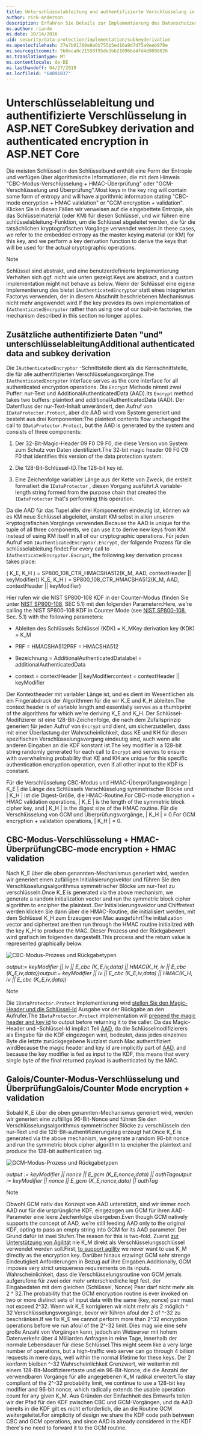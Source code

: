 ```yaml
---
title: Unterschlüsselableitung und authentifizierte Verschlüsselung in ASP.NET Core
author: rick-anderson
description: Erfahren Sie Details zur Implementierung des Datenschutzes für ASP.NET Core Ableitung Unterschlüssel und authentifizierte Verschlüsselung.
ms.author: riande
ms.date: 10/14/2016
uid: security/data-protection/implementation/subkeyderivation
ms.openlocfilehash: 37e7b01700e8a6b755b5ed16a9d7d75a9eeb970e
ms.sourcegitcommit: 5b0eca8c21550f95de3bb21096bd4fd4d9098026
ms.translationtype: MT
ms.contentlocale: de-DE
ms.lasthandoff: 04/27/2019
ms.locfileid: "64891837"
---
```

# <a name="subkey-derivation-and-authenticated-encryption-in-aspnet-core"></a><span data-ttu-id="d0d52-103">Unterschlüsselableitung und authentifizierte Verschlüsselung in ASP.NET Core</span><span class="sxs-lookup"><span data-stu-id="d0d52-103">Subkey derivation and authenticated encryption in ASP.NET Core</span></span>

<a name="data-protection-implementation-subkey-derivation"></a>

<span data-ttu-id="d0d52-104">Die meisten Schlüssel in den Schlüsselbund enthält eine Form der Entropie und verfügen über algorithmische Informationen, die mit dem Hinweis "CBC-Modus-Verschlüsselung + HMAC-Überprüfung" oder "GCM-Verschlüsselung und Überprüfung".</span><span class="sxs-lookup"><span data-stu-id="d0d52-104">Most keys in the key ring will contain some form of entropy and will have algorithmic information stating "CBC-mode encryption + HMAC validation" or "GCM encryption + validation".</span></span> <span data-ttu-id="d0d52-105">Klicken Sie in diesen Fällen wir verweisen auf die eingebettete Entropie, als das Schlüsselmaterial (oder KM) für diesen Schlüssel, und wir führen eine schlüsselableitung-Funktion, um die Schlüssel abgeleitet werden, die für die tatsächlichen kryptografischen Vorgänge verwendet werden.</span><span class="sxs-lookup"><span data-stu-id="d0d52-105">In these cases, we refer to the embedded entropy as the master keying material (or KM) for this key, and we perform a key derivation function to derive the keys that will be used for the actual cryptographic operations.</span></span>

> [!NOTE]
> <span data-ttu-id="d0d52-106">Schlüssel sind abstrakt, und eine benutzerdefinierte Implementierung Verhalten sich ggf. nicht wie unten gezeigt.</span><span class="sxs-lookup"><span data-stu-id="d0d52-106">Keys are abstract, and a custom implementation might not behave as below.</span></span> <span data-ttu-id="d0d52-107">Wenn der Schlüssel eine eigene Implementierung des bietet `IAuthenticatedEncryptor` statt eines integrierten Factorys verwenden, der in diesem Abschnitt beschriebenen Mechanismus nicht mehr angewendet wird.</span><span class="sxs-lookup"><span data-stu-id="d0d52-107">If the key provides its own implementation of `IAuthenticatedEncryptor` rather than using one of our built-in factories, the mechanism described in this section no longer applies.</span></span>

<a name="data-protection-implementation-subkey-derivation-aad"></a>

## <a name="additional-authenticated-data-and-subkey-derivation"></a><span data-ttu-id="d0d52-108">Zusätzliche authentifizierte Daten "und" unterschlüsselableitung</span><span class="sxs-lookup"><span data-stu-id="d0d52-108">Additional authenticated data and subkey derivation</span></span>

<span data-ttu-id="d0d52-109">Die `IAuthenticatedEncryptor` -Schnittstelle dient als die Kernschnittstelle, die für alle authentifizierten Verschlüsselungsvorgänge.</span><span class="sxs-lookup"><span data-stu-id="d0d52-109">The `IAuthenticatedEncryptor` interface serves as the core interface for all authenticated encryption operations.</span></span> <span data-ttu-id="d0d52-110">Die `Encrypt` Methode nimmt zwei Puffer: nur-Text und AdditionalAuthenticatedData (AAD).</span><span class="sxs-lookup"><span data-stu-id="d0d52-110">Its `Encrypt` method takes two buffers: plaintext and additionalAuthenticatedData (AAD).</span></span> <span data-ttu-id="d0d52-111">Der Datenfluss der nur-Text-Inhalt unverändert, den Aufruf von `IDataProtector.Protect`, aber die AAD wird vom System generiert und besteht aus drei Komponenten:</span><span class="sxs-lookup"><span data-stu-id="d0d52-111">The plaintext contents flow unchanged the call to `IDataProtector.Protect`, but the AAD is generated by the system and consists of three components:</span></span>

1. <span data-ttu-id="d0d52-112">Der 32-Bit-Magic-Header 09 F0 C9 F0, die diese Version von System zum Schutz von Daten identifiziert.</span><span class="sxs-lookup"><span data-stu-id="d0d52-112">The 32-bit magic header 09 F0 C9 F0 that identifies this version of the data protection system.</span></span>

2. <span data-ttu-id="d0d52-113">Die 128-Bit-Schlüssel-ID.</span><span class="sxs-lookup"><span data-stu-id="d0d52-113">The 128-bit key id.</span></span>

3. <span data-ttu-id="d0d52-114">Eine Zeichenfolge variabler Länge aus der Kette von Zweck, die erstellt formatiert die `IDataProtector` , diesen Vorgang ausführt.</span><span class="sxs-lookup"><span data-stu-id="d0d52-114">A variable-length string formed from the purpose chain that created the `IDataProtector` that's performing this operation.</span></span>

<span data-ttu-id="d0d52-115">Da die AAD für das Tupel aller drei Komponenten eindeutig ist, können wir es KM neue Schlüssel abgeleitet, anstatt KM selbst in allen unseren kryptografischen Vorgänge verwenden.</span><span class="sxs-lookup"><span data-stu-id="d0d52-115">Because the AAD is unique for the tuple of all three components, we can use it to derive new keys from KM instead of using KM itself in all of our cryptographic operations.</span></span> <span data-ttu-id="d0d52-116">Für jeden Aufruf von `IAuthenticatedEncryptor.Encrypt`, der folgende Prozess für die schlüsselableitung findet:</span><span class="sxs-lookup"><span data-stu-id="d0d52-116">For every call to `IAuthenticatedEncryptor.Encrypt`, the following key derivation process takes place:</span></span>

<span data-ttu-id="d0d52-117">( K_E, K_H ) = SP800_108_CTR_HMACSHA512(K_M, AAD, contextHeader || keyModifier)</span><span class="sxs-lookup"><span data-stu-id="d0d52-117">( K_E, K_H ) = SP800_108_CTR_HMACSHA512(K_M, AAD, contextHeader || keyModifier)</span></span>

<span data-ttu-id="d0d52-118">Hier rufen wir die NIST SP800-108 KDF in der Counter-Modus (finden Sie unter [NIST SP800-108](http://nvlpubs.nist.gov/nistpubs/Legacy/SP/nistspecialpublication800-108.pdf), SEC 5.1) mit den folgenden Parametern:</span><span class="sxs-lookup"><span data-stu-id="d0d52-118">Here, we're calling the NIST SP800-108 KDF in Counter Mode (see [NIST SP800-108](http://nvlpubs.nist.gov/nistpubs/Legacy/SP/nistspecialpublication800-108.pdf), Sec. 5.1) with the following parameters:</span></span>

* <span data-ttu-id="d0d52-119">Ableiten des Schlüssels Schlüssel (KDK) = K_M</span><span class="sxs-lookup"><span data-stu-id="d0d52-119">Key derivation key (KDK) = K_M</span></span>

* <span data-ttu-id="d0d52-120">PRF = HMACSHA512</span><span class="sxs-lookup"><span data-stu-id="d0d52-120">PRF = HMACSHA512</span></span>

* <span data-ttu-id="d0d52-121">Bezeichnung = AdditionalAuthenticatedData</span><span class="sxs-lookup"><span data-stu-id="d0d52-121">label = additionalAuthenticatedData</span></span>

* <span data-ttu-id="d0d52-122">context = contextHeader || keyModifier</span><span class="sxs-lookup"><span data-stu-id="d0d52-122">context = contextHeader || keyModifier</span></span>

<span data-ttu-id="d0d52-123">Der Kontextheader mit variabler Länge ist, und es dient im Wesentlichen als ein Fingerabdruck der Algorithmen für die wir K_E und K_H ableiten.</span><span class="sxs-lookup"><span data-stu-id="d0d52-123">The context header is of variable length and essentially serves as a thumbprint of the algorithms for which we're deriving K_E and K_H.</span></span> <span data-ttu-id="d0d52-124">Der Schlüssel-Modifizierer ist eine 128-Bit-Zeichenfolge, die nach dem Zufallsprinzip generiert für jeden Aufruf von `Encrypt` und dient, um sicherzustellen, dass mit einer Überlastung der Wahrscheinlichkeit, dass KE und KH für diesen spezifischen Verschlüsselungsvorgang eindeutig sind, auch wenn alle anderen Eingaben an die KDF konstant ist.</span><span class="sxs-lookup"><span data-stu-id="d0d52-124">The key modifier is a 128-bit string randomly generated for each call to `Encrypt` and serves to ensure with overwhelming probability that KE and KH are unique for this specific authentication encryption operation, even if all other input to the KDF is constant.</span></span>

<span data-ttu-id="d0d52-125">Für die Verschlüsselung CBC-Modus und HMAC-Überprüfungsvorgänge | K_E | die Länge des Schlüssels Verschlüsselung symmetrischer Blöcke und | K_H | ist die Digest-Größe, die HMAC-Routine.</span><span class="sxs-lookup"><span data-stu-id="d0d52-125">For CBC-mode encryption + HMAC validation operations, | K_E | is the length of the symmetric block cipher key, and | K_H | is the digest size of the HMAC routine.</span></span> <span data-ttu-id="d0d52-126">Für die Verschlüsselung von GCM und Überprüfungsvorgänge, | K_H | = 0.</span><span class="sxs-lookup"><span data-stu-id="d0d52-126">For GCM encryption + validation operations, | K_H | = 0.</span></span>

## <a name="cbc-mode-encryption--hmac-validation"></a><span data-ttu-id="d0d52-127">CBC-Modus-Verschlüsselung + HMAC-Überprüfung</span><span class="sxs-lookup"><span data-stu-id="d0d52-127">CBC-mode encryption + HMAC validation</span></span>

<span data-ttu-id="d0d52-128">Nach K_E über die oben genannten-Mechanismus generiert wird, werden wir generiert einen zufälligen Initialisierungsvektor und führen Sie den Verschlüsselungsalgorithmus symmetrischer Blöcke um nur-Text zu verschlüsseln.</span><span class="sxs-lookup"><span data-stu-id="d0d52-128">Once K_E is generated via the above mechanism, we generate a random initialization vector and run the symmetric block cipher algorithm to encipher the plaintext.</span></span> <span data-ttu-id="d0d52-129">Der Initialisierungsvektor und Chiffretext werden klicken Sie dann über die HMAC-Routine, die initialisiert werden, mit dem Schlüssel K_H zum Erzeugen von Mac ausgeführt</span><span class="sxs-lookup"><span data-stu-id="d0d52-129">The initialization vector and ciphertext are then run through the HMAC routine initialized with the key K_H to produce the MAC.</span></span> <span data-ttu-id="d0d52-130">Dieser Prozess und der Rückgabewert wird grafisch im folgenden dargestellt.</span><span class="sxs-lookup"><span data-stu-id="d0d52-130">This process and the return value is represented graphically below.</span></span>

![CBC-Modus-Prozess und Rückgabetypen](subkeyderivation/_static/cbcprocess.png)

<span data-ttu-id="d0d52-132">*output:= keyModifier || iv || E_cbc (K_E,iv,data) || HMAC(K_H, iv || E_cbc (K_E,iv,data))*</span><span class="sxs-lookup"><span data-stu-id="d0d52-132">*output:= keyModifier || iv || E_cbc (K_E,iv,data) || HMAC(K_H, iv || E_cbc (K_E,iv,data))*</span></span>

> [!NOTE]
> <span data-ttu-id="d0d52-133">Die `IDataProtector.Protect` Implementierung wird [stellen Sie den Magic-Header und die Schlüssel-Id](xref:security/data-protection/implementation/authenticated-encryption-details) Ausgabe vor der Rückgabe an den Aufrufer.</span><span class="sxs-lookup"><span data-stu-id="d0d52-133">The `IDataProtector.Protect` implementation will [prepend the magic header and key id](xref:security/data-protection/implementation/authenticated-encryption-details) to output before returning it to the caller.</span></span> <span data-ttu-id="d0d52-134">Da das Magic-Header und -Schlüssel-Id implizit Teil [AAD](xref:security/data-protection/implementation/subkeyderivation#data-protection-implementation-subkey-derivation-aad), da die Schlüsselmodifizierers als Eingabe für die KDF eingezogen wird, bedeutet, dass jedes einzelnes Byte die letzte zurückgegebene Nutzlast durch Mac authentifiziert wird</span><span class="sxs-lookup"><span data-stu-id="d0d52-134">Because the magic header and key id are implicitly part of [AAD](xref:security/data-protection/implementation/subkeyderivation#data-protection-implementation-subkey-derivation-aad), and because the key modifier is fed as input to the KDF, this means that every single byte of the final returned payload is authenticated by the MAC.</span></span>

## <a name="galoiscounter-mode-encryption--validation"></a><span data-ttu-id="d0d52-135">Galois/Counter-Modus-Verschlüsselung und Überprüfung</span><span class="sxs-lookup"><span data-stu-id="d0d52-135">Galois/Counter Mode encryption + validation</span></span>

<span data-ttu-id="d0d52-136">Sobald K_E über die oben genannten-Mechanismus generiert wird, werden wir generiert eine zufällige 96-Bit-Nonce und führen Sie den Verschlüsselungsalgorithmus symmetrischer Blöcke zu verschlüsseln den nur-Text und die 128-Bit-authentifizierungstag erzeugt hat.</span><span class="sxs-lookup"><span data-stu-id="d0d52-136">Once K_E is generated via the above mechanism, we generate a random 96-bit nonce and run the symmetric block cipher algorithm to encipher the plaintext and produce the 128-bit authentication tag.</span></span>

![GCM-Modus-Prozess und Rückgabetypen](subkeyderivation/_static/galoisprocess.png)

<span data-ttu-id="d0d52-138">*output := keyModifier || nonce || E_gcm (K_E,nonce,data) || authTag*</span><span class="sxs-lookup"><span data-stu-id="d0d52-138">*output := keyModifier || nonce || E_gcm (K_E,nonce,data) || authTag*</span></span>

> [!NOTE]
> <span data-ttu-id="d0d52-139">Obwohl GCM nativ das Konzept von AAD unterstützt, sind wir immer noch AAD nur für die ursprüngliche KDF, eingezogen um GCM für ihren AAD-Parameter eine leere Zeichenfolge übergeben.</span><span class="sxs-lookup"><span data-stu-id="d0d52-139">Even though GCM natively supports the concept of AAD, we're still feeding AAD only to the original KDF, opting to pass an empty string into GCM for its AAD parameter.</span></span> <span data-ttu-id="d0d52-140">Der Grund dafür ist zwei Stufen.</span><span class="sxs-lookup"><span data-stu-id="d0d52-140">The reason for this is two-fold.</span></span> <span data-ttu-id="d0d52-141">Zuerst [zur Unterstützung von Agilität](xref:security/data-protection/implementation/context-headers#data-protection-implementation-context-headers) nie K_M direkt als Verschlüsselungsschlüssel verwendet werden soll.</span><span class="sxs-lookup"><span data-stu-id="d0d52-141">First, [to support agility](xref:security/data-protection/implementation/context-headers#data-protection-implementation-context-headers) we never want to use K_M directly as the encryption key.</span></span> <span data-ttu-id="d0d52-142">Darüber hinaus erzwingt GCM sehr strenge Eindeutigkeit Anforderungen in Bezug auf ihre Eingaben.</span><span class="sxs-lookup"><span data-stu-id="d0d52-142">Additionally, GCM imposes very strict uniqueness requirements on its inputs.</span></span> <span data-ttu-id="d0d52-143">Wahrscheinlichkeit, dass die Verschlüsselungsroutine von GCM jemals aufgerufene für zwei oder mehr unterschiedliche legt fest, der Eingabedaten mit dem gleichen (Schlüssel, Nonce) Paar darf nicht mehr als 2 ^ 32.</span><span class="sxs-lookup"><span data-stu-id="d0d52-143">The probability that the GCM encryption routine is ever invoked on two or more distinct sets of input data with the same (key, nonce) pair must not exceed 2^32.</span></span> <span data-ttu-id="d0d52-144">Wenn wir K_E korrigieren wir nicht mehr als 2 möglich ^ 32 Verschlüsselungsvorgänge, bevor wir führen afoul der 2 of ^-32 zu beschränken.</span><span class="sxs-lookup"><span data-stu-id="d0d52-144">If we fix K_E we cannot perform more than 2^32 encryption operations before we run afoul of the 2^-32 limit.</span></span> <span data-ttu-id="d0d52-145">Dies mag wie eine sehr große Anzahl von Vorgängen kann, jedoch ein Webserver mit hohem Datenverkehr über 4 Milliarden Anfragen in reine Tage, innerhalb der normale Lebensdauer für diese Schlüssel.</span><span class="sxs-lookup"><span data-stu-id="d0d52-145">This might seem like a very large number of operations, but a high-traffic web server can go through 4 billion requests in mere days, well within the normal lifetime for these keys.</span></span> <span data-ttu-id="d0d52-146">Der 2 konform bleiben ^-32 Wahrscheinlichkeit Grenzwert, wir weiterhin mit einem 128-Bit-Modifizierertaste und ein 96-Bit-Nonce, die die Anzahl der verwendbaren Vorgänge für alle angegebenen K_M radikal erweitert.</span><span class="sxs-lookup"><span data-stu-id="d0d52-146">To stay compliant of the 2^-32 probability limit, we continue to use a 128-bit key modifier and 96-bit nonce, which radically extends the usable operation count for any given K_M.</span></span> <span data-ttu-id="d0d52-147">Aus Gründen der Einfachheit des Entwurfs teilen wir der Pfad für den KDF zwischen CBC und GCM-Vorgängen, und da AAD bereits in die KDF gilt es nicht erforderlich, die an die Routine GCM weitergeleitet.</span><span class="sxs-lookup"><span data-stu-id="d0d52-147">For simplicity of design we share the KDF code path between CBC and GCM operations, and since AAD is already considered in the KDF there's no need to forward it to the GCM routine.</span></span>
